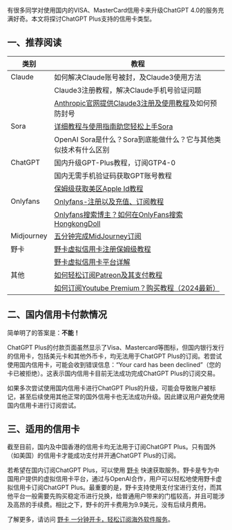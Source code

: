 有很多同学对使用国内的VISA、MasterCard信用卡来升级ChatGPT 4.0的服务充满好奇。本文将探讨ChatGPT Plus支持的信用卡类型。

## 一、推荐阅读

| 类别       | 教程                                                    |
| ---------- | ------------------------------------------------------- |
| Claude     | 如何解决Claude账号被封，及Claude3使用方法            |
|            | Claude3注册教程，解决Claude手机号验证问题           |
|            | [Anthropic官网提供Claude3注册及使用教程](https://bit.ly/bewildcard)及如何预防封号 |
| Sora       | [详细教程与使用指南助您轻松上手Sora](https://bit.ly/bewildcard) |
|            | OpenAI Sora是什么？Sora到底能做什么？它与其他类似技术有什么区别 |
| ChatGPT    | 国内升级GPT-Plus教程，订阅GTP4-0                     |
|            | 国内无需手机验证码获取GPT账号教程                    |
|            | [保姆级获取美区Apple Id教程](https://bit.ly/bewildcard) |
| Onlyfans   | [Onlyfans-注册以及充值、订阅教程](https://bit.ly/bewildcard) |
|            | [Onlyfans搜索博主？如何在OnlyFans搜索HongkongDoll](https://bit.ly/bewildcard) |
| Midjourney | [五分钟完成MidJourney订阅](https://bit.ly/bewildcard) |
| 野卡   | [野卡虚拟信用卡注册保姆级教程](https://bit.ly/bewildcard) |
|            | [野卡虚拟信用卡平台详解](https://bit.ly/bewildcard) |
| 其他       | [如何轻松订阅Patreon及其支付教程](https://bit.ly/bewildcard) |
|            | [如何订阅Youtube Premium？购买教程（2024最新）](https://bit.ly/bewildcard) |

## 二、国内信用卡付款情况

简单明了的答案是：**不能！**

ChatGPT Plus的付款页面虽然显示了Visa、Mastercard等图标，但国内银行发行的信用卡，包括美元卡和其他外币卡，均无法用于ChatGPT Plus的订阅。若尝试使用国内信用卡，可能会收到错误信息：“Your card has been declined”（您的卡已被拒绝）。这表示国内信用卡目前无法成功完成ChatGPT Plus的订阅交易。

如果多次尝试使用国内信用卡进行ChatGPT Plus的升级，可能会导致账户被标记，甚至后续使用其他正常的国外信用卡也无法成功升级。因此建议用户避免使用国内信用卡进行订阅尝试。

## 三、适用的信用卡

截至目前，国内及中国香港的信用卡均无法用于订阅ChatGPT Plus。只有国外（如美国）的信用卡才能成功支付并开通ChatGPT Plus的订阅。

若希望在国内订阅ChatGPT Plus，可以使用 [野卡](https://bit.ly/bewildcard) 快速获取服务。野卡是专为中国用户提供的虚拟信用卡平台，通过与OpenAI合作，用户可以轻松地使用野卡虚拟信用卡订阅ChatGPT Plus。最重要的是，野卡支持使用支付宝进行支付，而其他平台一般需要先购买稳定币进行兑换，给普通用户带来的门槛较高，并且可能涉及高昂的手续费。相比之下，野卡的开卡费用为9.9美元，没有后续月费用。

了解更多，请访问 [野卡 一分钟开卡，轻松订阅海外软件服务](https://bit.ly/bewildcard)。